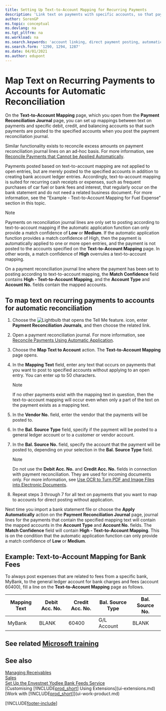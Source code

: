 ```yaml
---
title: Setting Up Text-to-Account Mapping for Recurring Payments
description: 'Link text on payments with specific accounts, so that payments are posted to the accounts when you post the payment reconciliation journal.'
author: SorenGP
ms.topic: conceptual
ms.devlang: na
ms.tgt_pltfrm: na
ms.workload: na
ms.search.keywords: 'account linking, direct payment posting, automatic payment processing, reconcile payment, recurring expense, recurring cash receipt'
ms.search.form: '1290, 1294, 1287'
ms.date: 04/01/2021
ms.author: edupont
---
```

# <a name="map-text-on-recurring-payments-to-accounts-for-automatic-reconciliation"></a><a name="map-text-on-recurring-payments-to-accounts-for-automatic-reconciliation"></a>Map Text on Recurring Payments to Accounts for Automatic Reconciliation

On the **Text-to-Account Mapping** page, which you open from the **Payment Reconciliation Journal** page, you can set up mappings between text on payments and specific debit, credit, and balancing accounts so that such payments are posted to the specified accounts when you post the payment reconciliation journal.

Similar functionality exists to reconcile excess amounts on payment reconciliation journal lines on an ad-hoc basis. For more information, see [Reconcile Payments that Cannot be Applied Automatically](receivables-how-reconcile-payments-cannot-apply-auto.md).

Payments posted based on text-to-account mapping are not applied to open entries, but are merely posted to the specified accounts in addition to creating bank account ledger entries. Accordingly, text-to-account mapping is suited for recurring cash receipts or expenses, such as frequent purchases of car fuel or bank fees and interest, that regularly occur on the bank statement and do not need a related business document. For more information, see the "Example - Text-to-Account Mapping for Fuel Expense" section in this topic.

> [!NOTE]  
>   Payments on reconciliation journal lines are only set to posting according to text-to-account mapping if the automatic application function can only provide a match confidence of **Low** or **Medium**. If the automatic application function provides a match confidence of High, then the payment is automatically applied to one or more open entries, and the payment is not posted to the accounts specified on the **Text-to-Account Mapping** page. In other words, a match confidence of **High** overrules a text-to-account mapping.

On a payment reconciliation journal line where the payment has been set to posting according to text-to-account mapping, the **Match Confidence** field contains **High - Text-to-Account Mapping**, and the **Account Type** and **Account No.** fields contain the mapped accounts.

## <a name="to-map-text-on-recurring-payments-to-accounts-for-automatic-reconciliation"></a><a name="to-map-text-on-recurring-payments-to-accounts-for-automatic-reconciliation"></a>To map text on recurring payments to accounts for automatic reconciliation

1. Choose the ![Lightbulb that opens the Tell Me feature.](media/ui-search/search_small.png "Tell me what you want to do") icon, enter **Payment Reconciliation Journals**, and then choose the related link.
2. Open a payment reconciliation journal. For more information, see [Reconcile Payments Using Automatic Application](receivables-how-reconcile-payments-auto-application.md).
3. Choose the **Map Text to Account** action. The **Text-to-Account Mapping** page opens.
4. In the **Mapping Text** field, enter any text that occurs on payments that you want to post to specified accounts without applying to an open entry. You can enter up to 50 characters.

    > [!NOTE]  
    >   If no other payments exist with the mapping text in question, then the text-to-account mapping will occur even when only a part of the text on the payment exists as a mapping text.
5. In the **Vendor No.** field, enter the vendor that the payments will be posted to.
6. In the **Bal. Source Type** field, specify if the payment will be posted to a general ledger account or to a customer or vendor account.
7. In the **Bal. Source No.** field, specify the account that the payment will be posted to, depending on your selection in the **Bal. Source Type** field.

    > [!NOTE]
    > Do not use the **Debit Acc. No.** and **Credit Acc. No.** fields in connection with payment reconciliation. They are used for incoming documents only. For more information, see [Use OCR to Turn PDF and Image Files into Electronic Documents](across-how-use-ocr-pdf-images-files.md).

8. Repeat steps 3 through 7 for all text on payments that you want to map to accounts for direct posting without application.

Next time you import a bank statement file or choose the **Apply Automatically** action on the **Payment Reconciliation Journal** page, journal lines for the payments that contain the specified mapping text will contain the mapped accounts in the **Account Type** and **Account No.** fields. The **Match Confidence** field will contain **High - Text-to-Account Mapping**. This is on the condition that the automatic application function can only provide a match confidence of **Low** or **Medium**.

## <a name="example-text-to-account-mapping-for-bank-fees"></a><a name="example-text-to-account-mapping-for-bank-fees"></a>Example: Text-to-Account Mapping for Bank Fees

To always post expenses that are related to fees from a specific bank, MyBank, to the general ledger account for bank charges and fees (account 60400), fill a line on the **Text-to-Account Mapping** page as follows.

| Mapping Text | Debit Acc. No. | Credit Acc. No. | Bal. Source Type | Bal. Source No. |
| --- | --- | --- | --- | --- |
| MyBank |BLANK |60400|G/L Account |BLANK |

## <a name="see-related-microsoft-training"></a><a name="see-related-microsoft-training"></a>See related [Microsoft training](/training/modules/use-journals-dynamics-365-business-central/)

## <a name="see-also"></a><a name="see-also"></a>See also

[Managing Receivables](receivables-manage-receivables.md)  
[Sales](sales-manage-sales.md)  
[Set Up the Envestnet Yodlee Bank Feeds Service](bank-how-setup-bank-statement-service.md)  
[Customising [!INCLUDE[prod_short](includes/prod_short.md)] Using Extensions](ui-extensions.md)  
[Work with [!INCLUDE[prod_short](includes/prod_short.md)]](ui-work-product.md)


[!INCLUDE[footer-include](includes/footer-banner.md)]
